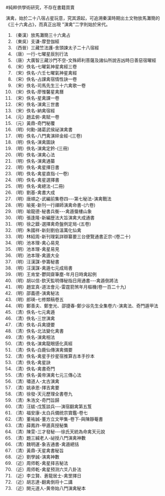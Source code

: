 #純粹供學術研究，不存在書籍買賣

演禽，始於二十八宿占星玩意，究其源起，可追溯秦漢時期出土文物放馬灘簡的《三十六禽占》，而真正出現 "演禽"二字則始於宋代。

1.	（秦漢）放馬灘簡三十六禽占
2.	（東吳）支谦-摩登伽經
3.	（西晉）三藏竺法護-舍頭諫太子二十八宿經
4.	（唐）一行-七曜星辰別行法
5.	（唐）大廣智三藏沙門不空-文殊師利菩薩及諸仙所說吉凶時日善惡宿曜經
6.	（宋）佚名-七曜氣神星禽經三卷
7.	（宋）佚名-六壬七曜氣神星禽經
8.	（宋）佚名-占課禽宿情性訣一卷
9.	（宋）佚名-司馬先生三十六禽歌一卷
10.	（宋）佚名-廖惟馨星禽曆
11.	（宋）佚名-星禽課一卷
12.	（宋）佚名-演禽三世書
13.	（宋）佚名-納禽宿經
14.	（元）趙孟俯-禽賦一卷
15.	（元）黃鼎-奇門秘覆
16.	（明）何勳-諸葛武侯祕演禽書
17.	（明）佚名-八門禽演碎金經-(三卷)
18.	（明）佚名-演禽圖訣
19.	（明）佚名-演禽定鈐-(三冊)
20.	（明）佚名-演禽心法
21.	（明）佚名-演禽通纂
22.	（明）佚名-禽星擇日書
23.	（明）佚名-禽星直指-(一卷)
24.	（明）佚名-禽星選擇書
25.	（明）佚名-禽總法-(二冊)
26.	（明）劉基-禽書大成
27.	（明）唐順之-武編前集卷四---第七秘法-演禽戰法
28.	（明）喻冕-新刊一行禪師演禽命書-(六卷)
29.	（明）喻龍德-秘書兵衡---禽遁蜃樓山象
30.	（明）張逢隆-新編歴法大旨演禽大成通書
31.	（明）徐之鏌-選擇禽奇盤例定局-(五卷)
32.	（明）朱國祥-新刻劉伯溫萬化仙禽
33.	（明）林紹周-新刊理氣詳辯纂要三台便覽通書正宗-(卷二十)
34.	（明）池本理-禽心易見
35.	（明）池本理-禽星易見
36.	（明）池本理-禽遁大全
37.	（明）汪漢謀-參籌秘書
38.	（明）汪漢謀-禽遁七元成局書
39.	（明）王肯堂-鬱岡齋筆塵-年月日時禽起例
40.	（明）胡以信-欽天監明傳秘指日用通書---禽遁倒將法
41.	（明）趙宜真-道法會元-雷霆箭煞年月樞機(卷一百二十九)
42.	（明）邵義德-演禽秘法
43.	（明）郎瑛-七修類稿卷五
44.	（明）鄭善夫、鄭奎光、邵捷春-鄭少谷先生全集卷六-演禽法、奇門遁甲法
45.	（清）佚名-七元禽遁
46.	（清）佚名-三世演禽
47.	（清）佚名-兵禽捷要
48.	（清）佚名-北法變化禽書
49.	（清）佚名-演禽相法
50.	（清）佚名-演禽龍眼感化真經
51.	（清）佚名-白鹿仙傳演禽備要
52.	（清）佚名-禽星手抄星宿推算古本手抄本
53.	（清）佚名-禽星訣
54.	（清）佚名-禽書奇門
55.	（清）佚名-黃帝演禽七元三傳心法
56.	（清）嘯道人-太古演禽
57.	（清）姚承恩-擇吉禽要
58.	（清）徐發-天元歷理全書卷九
59.	（清）朱浩文-奇門旨歸
60.	（清）汪紱-戊笈談兵---演宿翻禽第五笈
61.	（清）福安康-太白兵備统宗寶鑑-卷七
62.	（清）董祐誠-董方立文甲集-卷下-與陳靜菴書
63.	（清）薛鳳祚-甲遁真授秘集
64.	（清）陳雯-三才發秘---徐氏天統為命禽天元說
65.	（清）題三緘老人-祕授八門演禽神數
66.	（清）魏明運-象吉通書-禽遁總括
67.	（清）黃鼎-天星禽書秘旨
68.	（近）劉學誠-演禽神數
69.	（近）周师乾-禽星择吉秘法
70.	（近）周师乾-禽星预测六爻八卦法
71.	（近）李立賢、蒼龍居士-禽罡擇日
72.	（近）胡志達-翻禽倒将十二講
73.	（近）開元道人-黄帝始八門演禽秘本
